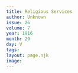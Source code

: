 ```yaml
---
title: Religious Services
author: Unknown
issue: 26
volume: 7
year: 1916
month: 29
day: V
tags:
layout: page.njk
image:
---
```


